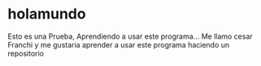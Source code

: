 # holamundo
Esto es una Prueba, Aprendiendo a usar este programa...
Me llamo cesar Franchi y me gustaria aprender a usar este programa
haciendo un repositorio

